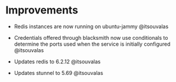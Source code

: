 # Improvements

* Redis instances are now running on ubuntu-jammy @itsouvalas

* Credentials offered through blacksmith now use conditionals to determine
the ports used when the service is initially configured @itsouvalas

* Updates redis to 6.2.12 @itsouvalas

* Updates stunnel to 5.69 @itsouvalas
